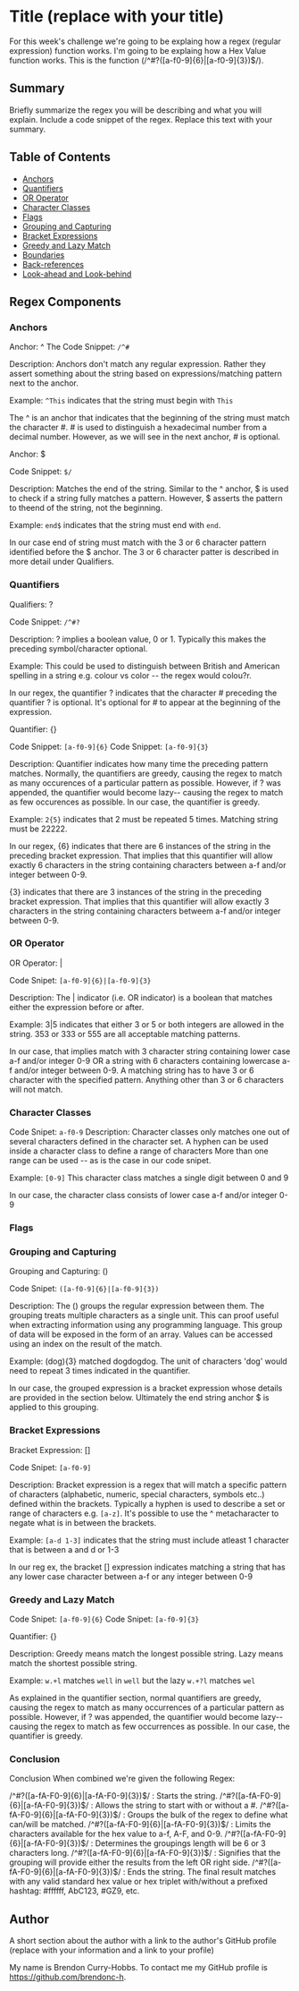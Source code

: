 # Title (replace with your title)

For this week's challenge we're going to be explaing how a regex (regular expression) function works. I'm going to be explaing how a Hex Value function works. This is the function (/^#?([a-f0-9]{6}|[a-f0-9]{3})$/).

## Summary

Briefly summarize the regex you will be describing and what you will explain. Include a code snippet of the regex. Replace this text with your summary.



## Table of Contents

- [Anchors](#anchors)
- [Quantifiers](#quantifiers)
- [OR Operator](#or-operator)
- [Character Classes](#character-classes)
- [Flags](#flags)
- [Grouping and Capturing](#grouping-and-capturing)
- [Bracket Expressions](#bracket-expressions)
- [Greedy and Lazy Match](#greedy-and-lazy-match)
- [Boundaries](#boundaries)
- [Back-references](#back-references)
- [Look-ahead and Look-behind](#look-ahead-and-look-behind)

## Regex Components

### Anchors
Anchor: ^
The Code Snippet: `/^#`

Description:
Anchors don't match any regular expression. Rather they assert something about the string based on expressions/matching pattern next to the anchor.

Example: `^This` indicates that the string must begin with `This`

The ^ is an anchor that indicates that the beginning of the string must match the character #. # is used to distinguish a hexadecimal number from a decimal number. However, as we will see in the next anchor, # is optional.

Anchor: $

Code Snippet: `$/`

Description: Matches the end of the string. Similar to the ^ anchor, $ is used to check if a string fully matches a pattern. However, $ asserts the pattern to theend of the string, not the beginning.

Example: `end$` indicates that the string must end with `end`.

In our case end of string must match with the 3 or 6 character pattern identified before the $ anchor. The 3 or 6 character patter is described in more detail under Qualifiers.

### Quantifiers

Qualifiers: ?

Code Snippet: `/^#?`

Description: 
? implies a boolean value, 0 or 1. Typically this makes the preceding symbol/character optional.

Example: 
This could be used to distinguish between British and American spelling in a string e.g. colour vs color -- the regex would colou?r.

In our regex, the quantifier ? indicates that the character # preceding the quantifier ? is optional. It's optional for # to appear at the beginning of the expression. 

Quantifier: {}

Code Snippet: `[a-f0-9]{6}`
Code Snippet: `[a-f0-9]{3}`

Description:
Quantifier indicates how many time the preceding pattern matches. Normally, the quantifiers are greedy, causing the regex to match as many occurences of a particular pattern as possible. However, if ? was appended, the quantifier would become lazy-- causing the regex to match as few occurences as possible. In our case, the quantifier is greedy.

Example: `2{5}` indicates that 2 must be repeated 5 times. Matching string must be 22222.

In our regex, {6} indicates that there are 6 instances of the string in the preceding bracket expression. That implies that this quantifier will allow exactly 6 characters in the string containing characters between a-f and/or integer between 0-9.

{3} indicates that there are 3 instances of the string in the preceding bracket expression. That implies that this quantifier will allow exactly 3 characters in the string containing characters betweem a-f and/or integer between 0-9.




### OR Operator
OR Operator: |

Code Snipet: `[a-f0-9]{6}|[a-f0-9]{3}`

Description: The | indicator (i.e. OR indicator) is a boolean that matches either the expression before or after.

Example: 3|5 indicates that either 3 or 5 or both integers are allowed in the string. 353 or 333 or 555 are all acceptable matching patterns. 

In our case, that implies match with 3 character string containing lower case a-f and/or integer 0-9 OR a string with 6 characters containing lowercase a-f and/or integer between 0-9. A matching string has to have 3 or 6 character with the specified pattern. Anything other than 3 or 6 characters will not match. 


### Character Classes
Code Snipet: `a-f0-9`
Description: Character classes only matches one out of several characters defined in the character set. A hyphen can be used inside a character class to define a range of characters More than one range can be used -- as is the case in our code snipet. 

Example: `[0-9]` This character class matches a single digit between 0 and 9

In our case, the character class consists of lower case a-f and/or integer 0-9 

### Flags

### Grouping and Capturing
Grouping and Capturing: ()

Code Snipet: `([a-f0-9]{6}|[a-f0-9]{3})`

Description: The () groups the regular expression between them. The grouping treats multiple characters as a single unit. 
This can proof useful when extracting information using any programming language. This group of data will be exposed in the form of an array. Values can be accessed using an index on the result of the match. 

Example: (dog){3} matched dogdogdog. The unit of characters 'dog' would need to repeat 3 times indicated in the quantifier. 

In our case, the grouped expression is a bracket expression whose details are provided in the section below. Ultimately the end string anchor $ is applied to this grouping. 

### Bracket Expressions
Bracket Expression: []

Code Snipet: `[a-f0-9]`

Description: Bracket expression is a regex that will match  a specific pattern of characters (alphabetic, numeric, special characters, symbols etc..) defined within the brackets. Typically a hyphen is used to describe a set or range of characters e.g. `[a-z]`. It's possible to use the ^ metacharacter to negate what is in between the brackets. 

Example: `[a-d 1-3]` indicates that the string must include atleast 1 character that is between a and d or 1-3

In our reg ex, the bracket [] expression indicates matching a string that has any lower case character between a-f or any integer between 0-9
### Greedy and Lazy Match
Code Snipet: `[a-f0-9]{6}`
Code Snipet: `[a-f0-9]{3}`

Quantifier: {}

Description: Greedy means match the longest possible string. Lazy means match the shortest possible string. 

Example:  `w.+l` matches `well` in `well` but the lazy `w.+?l` matches `wel`

As explained in the quantifier section, normal quantifiers are greedy, causing the regex to match as many occurrences of a particular pattern as possible. However, if ? was appended, the quantifier would become lazy-- causing the regex to match as few occurrences as possible. In our case, the quantifier is greedy.

### Conclusion
Conclusion
When combined we're given the following Regex:

/^#?([a-fA-F0-9]{6}|[a-fA-F0-9]{3})$/ : Starts the string.
/^#?([a-fA-F0-9]{6}|[a-fA-F0-9]{3})$/ : Allows the string to start with or without a #.
/^#?([a-fA-F0-9]{6}|[a-fA-F0-9]{3})$/ : Groups the bulk of the regex to define what can/will be matched.
/^#?([a-fA-F0-9]{6}|[a-fA-F0-9]{3})$/ : Limits the characters available for the hex value to a-f, A-F, and 0-9.
/^#?([a-fA-F0-9]{6}|[a-fA-F0-9]{3})$/ : Determines the groupings length will be 6 or 3 characters long.
/^#?([a-fA-F0-9]{6}|[a-fA-F0-9]{3})$/ : Signifies that the grouping will provide either the results from the left OR right side.
/^#?([a-fA-F0-9]{6}|[a-fA-F0-9]{3})$/ : Ends the string.
The final result matches with any valid standard hex value or hex triplet with/without a prefixed hashtag: #ffffff, AbC123, #GZ9, etc.

## Author

A short section about the author with a link to the author's GitHub profile (replace with your information and a link to your profile)

My name is Brendon Curry-Hobbs. To contact me my GitHub profile is https://github.com/brendonc-h. 